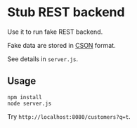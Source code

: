 # Stub REST backend
Use it to run fake REST backend.

Fake data are stored in [CSON](https://github.com/bevry/cson) format.

See details in `server.js`.

## Usage
```
npm install
node server.js
```

Try `http://localhost:8080/customers?q=t`.
